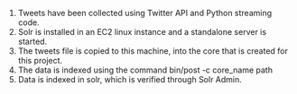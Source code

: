 1. Tweets have been collected using Twitter API and Python streaming code.
2. Solr is installed in an EC2 linux instance and a standalone server is started.
3. The tweets file is copied to this machine, into the core that is created for this project.
4. The data is indexed using the command bin/post -c core_name path
5. Data is indexed in solr, which is verified through Solr Admin.
